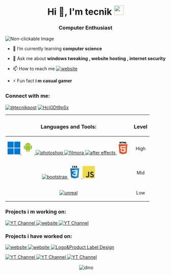<h1 align="center">Hi 👋, I'm tecnik <img src="https://help.rangeme.com/hc/article_attachments/360010672693/verified_badge.png" height="30" width="30"/></h1>
<h3 align="center">Computer Enthusiast</h3>

<picture align="center"> <img  alt="Non-clickable Image" src="https://komarev.com/ghpvc/?username=tecnikofficial&label=Profile%20views&color=0e75b6&style=for-the-badge"> </picture>

- 🌱 I’m currently learning **computer science**

- 💬 Ask me about **windows tweaking , website hosting , internet security**

- 📫 How to reach me <a href="https://tecnik.bio.link" target="_blank" rel="noreferrer"> <img src="https://img.shields.io/badge/tecnik.gg-online-olivegreen?style=social" alt="website" title="website"/> </a>

- ⚡ Fun fact **i m casual gamer**

<h3 align="left">Connect with me:</h3>
<p align="left">
<a href="https://www.youtube.com/@tecnikofficial"target="_blank" rel="noopener noreferrer"><img align="center" src="https://raw.githubusercontent.com/rahuldkjain/github-profile-readme-generator/master/src/images/icons/Social/youtube.svg" alt="@tecnikpost" height="30" width="40" /></a>
<a href="https://discord.gg/d4NCDkyDMa"target="_blank" rel="noopener noreferrer"><img align="center" src="https://raw.githubusercontent.com/rahuldkjain/github-profile-readme-generator/master/src/images/icons/Social/discord.svg" alt="HcjGDt9pSx" height="30" width="40" /></a>
</p>

|<h3 align="center">Languages and Tools:</h3>            | <h3 align="center">Level</h3>                                                               |
| ----------------- | ------------------------------------------------------------------ |
| <p align="center"><a href="https://www.microsoft.com/en-us/windows" target="_blank" rel="noreferrer"> <img src="https://raw.githubusercontent.com/devicons/devicon/master/icons/windows11/windows11-original.svg" alt="Windows" width="40" height="40"/> </a><a href="https://developer.android.com" target="_blank" rel="noreferrer"> <img src="https://raw.githubusercontent.com/devicons/devicon/master/icons/android/android-original-wordmark.svg" alt="android" width="40" height="40"/> </a><a href="https://www.photoshop.com/en" target="_blank" rel="noreferrer"><img src="https://cdn.jsdelivr.net/gh/devicons/devicon@latest/icons/photoshop/photoshop-original.svg" alt="photoshop" width="40" height="40" title="Photoshop"/> </a> <a href="https://unrealengine.com/" target="_blank" rel="noreferrer"></a><a href="https://filmora.wondershare.com/" target="_blank" rel="noreferrer"> <img src="https://img.icons8.com/fluency/64/filmora.png" alt="filmora" width="40" height="40" title="Filmora"/> </a><a href="https://www.adobe.com/products/aftereffects.html" target="_blank" rel="noreferrer"> <img src="https://cdn-icons-png.flaticon.com/64/688/688068.png" alt="after effects" width="40" height="40" title="After Effects"/> </a><a href="https://www.w3.org/html/" target="_blank" rel="noreferrer"> <img src="https://raw.githubusercontent.com/devicons/devicon/master/icons/html5/html5-original-wordmark.svg" alt="html5" width="40" height="40" title="HTML"/> </a> | <p align="center">High |
| <p align="center"><a href="https://getbootstrap.com" target="_blank" rel="noreferrer"><img src="https://cdn.jsdelivr.net/gh/devicons/devicon@latest/icons/bootstrap/bootstrap-original-wordmark.svg" alt="bootstrap" width="40" height="40" title="bootstrap"/> </a> <a href="https://www.w3schools.com/css/" target="_blank" rel="noreferrer"> <img src="https://raw.githubusercontent.com/devicons/devicon/master/icons/css3/css3-original-wordmark.svg" alt="css3" width="40" height="40" title="CSS"/> </a>  <a href="https://developer.mozilla.org/en-US/docs/Web/JavaScript" target="_blank" rel="noreferrer"> <img src="https://raw.githubusercontent.com/devicons/devicon/master/icons/javascript/javascript-original.svg" alt="javascript" width="40" height="40" title="Javascript"/> </a> | <p align="center">Mid |
| <p align="center"> <a href ="https://www.unrealengine.com"><img src="https://img.icons8.com/color/64/unreal-engine.png" alt="unreal" width="40" height="40"/> </a>  | <p align="center">Low |

<h3 align="left">Projects i m working on:</h3>
<p align="left"> <a href="https://www.youtube.com/@TecnikOfficial" target="_blank" rel="noreferrer"> <img src="https://img.shields.io/badge/TecNikOfficial-active-olivegreen?style=plastic&logo=youtube" alt="YT Channel" title="YT Channel"/> </a><a href="https://tecnik.pages.dev" target="_blank" rel="noreferrer"> <img src="https://img.shields.io/badge/TecNikOfficialSite-online-olivegreen?style=plastic&logo=htmx" alt="website" title="website"/> </a>  <a href="https://www.youtube.com/@SyncKingEdits" target="_blank" rel="noreferrer"> <img src="https://img.shields.io/badge/SyncKingEdits-active-olivegreen?style=plastic&logo=youtube" alt="YT Channel" title="YT Channel"/> </a> </p>


<p align="left">   </p>
<h3 align="left">Projects i have worked on:</h3>
<p align="left"> <a href="https://www.wildwoodrecords.in" target="_blank" rel="noreferrer"> <img src="https://img.shields.io/badge/Wildwoodrecords-online-olivegreen?style=plastic&logo=htmx" alt="website" title="website"/> </a> 
<a href="https://jugalarts.vercel.app" target="_blank" rel="noreferrer"> <img src="https://img.shields.io/badge/Jugal-online-olivegreen?style=plastic&logo=htmx" alt="website" title="website"/> </a> <a href="https://habung.bio.link" target="_blank" rel="noreferrer"> <img src="https://img.shields.io/badge/Habung-online-olivegreen?style=plastic&logo=adobephotoshop" alt="Logo&Product Label Design " title="Logo&Product Label Design"/> </a></p>
<p align="left"> <a href="https://www.youtube.com/@undercovergaming5386" target="_blank" rel="noreferrer"> <img src="https://img.shields.io/badge/UnderCoverGamingYT-inactive-red?style=plastic&logo=youtube" alt="YT Channel" title="YT Channel"/> </a> 
<a href="https://www.youtube.com/@top5simplified114" target="_blank" rel="noreferrer"> <img src="https://img.shields.io/badge/Top5SimplifiedYT-inactive-red?style=plastic&logo=youtube" alt="YT Channel" title="YT Channel"/> </a> <a href="https://www.youtube.com/@coversongredefined562" target="_blank" rel="noreferrer"> <img src="https://img.shields.io/badge/CoverSongYT-inactive-red?style=plastic&logo=youtube" alt="YT Channel" title="YT Channel"/> </a></p>
<p align="center">&nbsp;<img align="center" src="dino2.avif" alt="dino" />
<!--<p align="center">&nbsp;<img align="center" src="https://github-readme-stats.vercel.app/api?username=tecnikofficial&hide=stars,prs&show_icons=true&locale=en&theme=dracula" alt="tecnik" /></p>
~GG
**TecnikOfficial/TecNikOfficial** is a ✨ _special_ ✨ repository because its `README.md` (this file) appears on your GitHub profile.
Here are some ideas to get you started:
- 🔭 I’m currently working on ...
- 🌱 I’m currently learning ...
- 👯 I’m looking to collaborate on ...
- 🤔 I’m looking for help with ...
- 💬 Ask me about ...
- 📫 How to reach me: ...
- 😄 Pronouns: ...
- ⚡ Fun fact: ...
 -->
